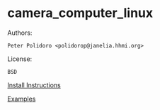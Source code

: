 camera_computer_linux
=====================

Authors:

    Peter Polidoro <polidorop@janelia.hhmi.org>

License:

    BSD

[Install Instructions](./INSTALL_XUBUNTU.md)

[Examples](./examples)
